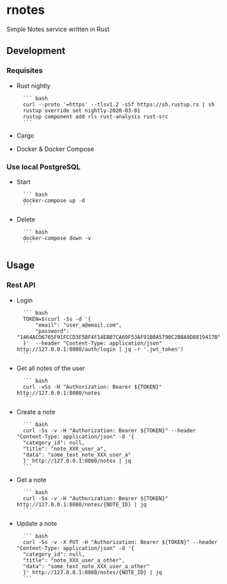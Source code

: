 # rnotes

Simple Notes service written in Rust

## Development

### Requisites

- Rust nightly

        ``` bash
        curl --proto '=https' --tlsv1.2 -sSf https://sh.rustup.rs | sh
        rustup override set nightly-2020-03-01
        rustup component add rls rust-analysis rust-src
        ```

- Cargo
- Docker & Docker Compose

### Use local PostgreSQL

- Start

        ``` bash
        docker-compose up -d
        ```

- Delete

        ``` bash
        docker-compose down -v
        ```

## Usage

### Rest API

- Login

        ``` bash
        TOKEN=$(curl -Ss -d '{
            "email": "user_a@email.com",
            "password": "1464ACD6765F91FCCD3F5BF4F14EBB7CA69F53AF91B0A5790C2BBA9D8819417B"
        }'  --header "Content-Type: application/json" http://127.0.0.1:8080/auth/login | jq -r '.jwt_token')
        ```

- Get all notes of the user

        ``` bash
        curl -vSs -H "Authorization: Bearer ${TOKEN}" http://127.0.0.1:8080/notes
        ```

- Create a note

        ``` bash
        curl -Ss -v -H "Authorization: Bearer ${TOKEN}" --header "Content-Type: application/json" -d '{
        "category_id": null,
        "title": "note_XXX_user_a",
        "data": "some_text_note_XXX_user_a"
        }' http://127.0.0.1:8080/notes | jq
        ```

- Get a note

        ``` bash
        curl -Ss -v -H "Authorization: Bearer ${TOKEN}" http://127.0.0.1:8080/notes/{NOTE_ID} | jq
        ```

- Update a note

        ``` bash
        curl -Ss -v -X PUT -H "Authorization: Bearer ${TOKEN}" --header "Content-Type: application/json" -d '{
        "category_id": null,
        "title": "note_XXX_user_a_other",
        "data": "some_text_note_XXX_user_a_other"
        }' http://127.0.0.1:8080/notes/{NOTE_ID} | jq
        ```
